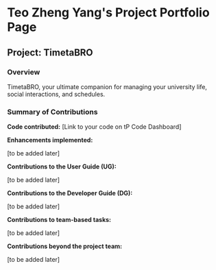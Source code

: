 # Teo Zheng Yang's Project Portfolio Page

## Project: TimetaBRO

### Overview

TimetaBRO, your ultimate companion for managing your university life, social interactions, and schedules.

### Summary of Contributions

**Code contributed:** [Link to your code on tP Code Dashboard]

**Enhancements implemented:**

[to be added later]

**Contributions to the User Guide (UG):**

[to be added later]

**Contributions to the Developer Guide (DG):**

[to be added later]

**Contributions to team-based tasks:**

[to be added later]

**Contributions beyond the project team:**

[to be added later]